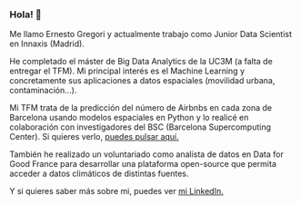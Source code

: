 ### Hola! 👋

<!--
**egregorimar/egregorimar** is a ✨ _special_ ✨ repository because its `README.md` (this file) appears on your GitHub profile.

Here are some ideas to get you started:

- 🔭 I’m currently working on ...
- 🌱 I’m currently learning ...
- 👯 I’m looking to collaborate on ...
- 🤔 I’m looking for help with ...
- 💬 Ask me about ...
- 📫 How to reach me: ...
- 😄 Pronouns: ...
- ⚡ Fun fact: ...
-->

Me llamo Ernesto Gregori y actualmente trabajo como Junior Data Scientist en Innaxis (Madrid).

He completado el máster de Big Data Analytics de la UC3M (a falta de entregar el TFM). Mi principal interés es el Machine Learning y concretamente sus aplicaciones a datos espaciales (movilidad urbana, contaminación…).

Mi TFM trata de la predicción del número de Airbnbs en cada zona de Barcelona usando modelos espaciales en Python y lo realicé en colaboración con investigadores del BSC (Barcelona Supercomputing Center). Si quieres verlo, [puedes pulsar aquí.](https://github.com/egregorimar/urbana) 

También he realizado un voluntariado como analista de datos en Data for Good France para desarrollar una plataforma open-source que permita acceder a datos climáticos de distintas fuentes.

Y si quieres saber más sobre mi, puedes ver [mi LinkedIn.](https://www.linkedin.com/in/ernestogregori/) 
